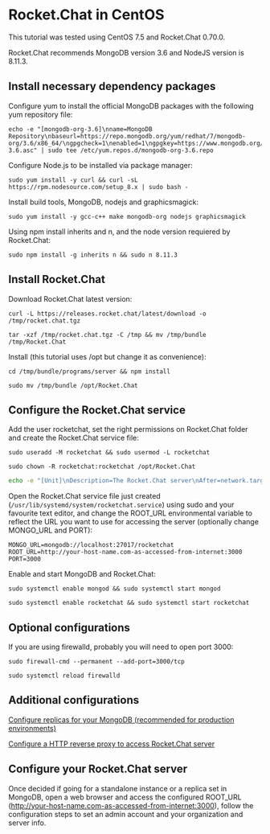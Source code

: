 # Rocket.Chat in CentOS


This tutorial was tested using CentOS 7.5 and Rocket.Chat 0.70.0.

Rocket.Chat recommends MongoDB version 3.6 and NodeJS version is 8.11.3.

## Install necessary dependency packages

Configure yum to install the official MongoDB packages with the following yum repository file:

```
echo -e "[mongodb-org-3.6]\nname=MongoDB Repository\nbaseurl=https://repo.mongodb.org/yum/redhat/7/mongodb-org/3.6/x86_64/\ngpgcheck=1\nenabled=1\ngpgkey=https://www.mongodb.org/static/pgp/server-3.6.asc" | sudo tee /etc/yum.repos.d/mongodb-org-3.6.repo
```

Configure Node.js to be installed via package manager:

```
sudo yum install -y curl && curl -sL https://rpm.nodesource.com/setup_8.x | sudo bash -
```

Install build tools, MongoDB, nodejs and graphicsmagick:

```
sudo yum install -y gcc-c++ make mongodb-org nodejs graphicsmagick 
```

Using npm install inherits and n, and the node version requiered by Rocket.Chat:

```
sudo npm install -g inherits n && sudo n 8.11.3 
```

## Install Rocket.Chat

Download Rocket.Chat latest version:

```
curl -L https://releases.rocket.chat/latest/download -o /tmp/rocket.chat.tgz 
```

```
tar -xzf /tmp/rocket.chat.tgz -C /tmp && mv /tmp/bundle /tmp/Rocket.Chat 
```

Install (this tutorial uses /opt but change it as convenience):

```
cd /tmp/bundle/programs/server && npm install 
```

```
sudo mv /tmp/bundle /opt/Rocket.Chat
```

## Configure the Rocket.Chat service

Add the user rocketchat, set the right permissions on Rocket.Chat folder and create the Rocket.Chat service file:

```
sudo useradd -M rocketchat && sudo usermod -L rocketchat
```

```
sudo chown -R rocketchat:rocketchat /opt/Rocket.Chat 
```

```bash
echo -e "[Unit]\nDescription=The Rocket.Chat server\nAfter=network.target remote-fs.target nss-lookup.target nginx.target mongod.target\n[Service]\nExecStart=/usr/local/bin/node /opt/Rocket.Chat/main.js\nStandardOutput=syslog\nStandardError=syslog\nSyslogIdentifier=rocketchat\nUser=rocketchat\nEnvironment=MONGO_URL=mongodb://localhost:27017/rocketchat ROOT_URL=http://your-host-name.com-as-accessed-from-internet:3000/ PORT=3000\n[Install]\nWantedBy=multi-user.target" | sudo tee /usr/lib/systemd/system/rocketchat.service
```

Open the Rocket.Chat service file just created (`/usr/lib/systemd/system/rocketchat.service`) using sudo and your favourite text editor, and change the ROOT_URL environmental variable to reflect the URL you want to use for accessing the server (optionally change MONGO_URL and PORT):

```
MONGO_URL=mongodb://localhost:27017/rocketchat 
ROOT_URL=http://your-host-name.com-as-accessed-from-internet:3000
PORT=3000
```

Enable and start MongoDB and Rocket.Chat:

```
sudo systemctl enable mongod && sudo systemctl start mongod 
```

```
sudo systemctl enable rocketchat && sudo systemctl start rocketchat
```

## Optional configurations

If you are using firewalld, probably you will need to open port 3000:

```
sudo firewall-cmd --permanent --add-port=3000/tcp
```

```
sudo systemctl reload firewalld
```

## Additional configurations

[Configure replicas for your MongoDB (recommended for production environments)](../replicas/)

[Configure a HTTP reverse proxy to access Rocket.Chat server](../configuring-ssl-reverse-proxy/)


## Configure your Rocket.Chat server

Once decided if going for a standalone instance or a replica set in MongoDB, open a web browser and access the configured ROOT_URL (http://your-host-name.com-as-accessed-from-internet:3000), follow the configuration steps to set an admin account and your organization and server info.
